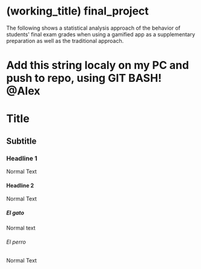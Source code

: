 # (working_title) final_project

The following shows a statistical analysis approach of the behavior of students' final exam grades when using a gamified app as a 
supplementary preparation as well as the traditional approach.

# Add this string localy on my PC and push to repo, using GIT BASH! @Alex
# Title
## Subtitle
### Headline 1
Normal Text
#### Headline 2
Normal Text
##### El gato
Normal text
###### El perro
Normal Text

